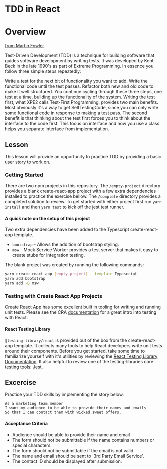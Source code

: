 # TDD in React

# Overview
[from Martin Fowler](https://martinfowler.com/bliki/TestDrivenDevelopment.html)

Test-Driven Development (TDD) is a technique for building software that guides software development by writing tests. It was developed by Kent Beck in the late 1990's as part of Extreme Programming. In essence you follow three simple steps repeatedly:

Write a test for the next bit of functionality you want to add.
Write the functional code until the test passes.
Refactor both new and old code to make it well structured.
You continue cycling through these three steps, one test at a time, building up the functionality of the system. Writing the test first, what XPE2 calls Test-First Programming, provides two main benefits. Most obviously it's a way to get SelfTestingCode, since you can only write some functional code in response to making a test pass. The second benefit is that thinking about the test first forces you to think about the interface to the code first. This focus on interface and how you use a class helps you separate interface from implementation.

## Lesson
This lesson will provide an opportunity to practice TDD by providing a basic user story to work on.

### Getting Started
There are two npm projects in this repository. The `/empty-project` directory provides a blank create-react-app project with a few extra dependencies installed to practice the exercise bellow. The `/complete` directory provides a completed solution to review. To get started with either project first run `yarn install` and then `yarn test` to kick off the jest test runner.

#### A quick note on the setup of this project
Two extra dependencies have been added to the Typescript create-react-app template.
- `bootstrap` - Allows the addition of bootstrap styling.
- `msw` - Mock Service Worker provides a test server that makes it easy to create stubs for integration testing.

The blank project was created by running the following commands:

``` bash
yarn create react-app [empty-project] --template Typescript
yarn add bootstrap
yarn add -D msw
```
### Testing with Create React App Projects
Create React App has some excellent built in tooling for writing and running unit tests. Please see the CRA [documentation](https://create-react-app.dev/docs/running-tests/) for a great intro into testing with React.

#### React Testing Library
`@testing-library/react` is provided out of the box from the create-react-app template. It collects many tools to help React developers write unit tests around their components. Before you get started, take some time to familiarize yourself with it's utilities by reviewing the [React Testing Library Documentation](https://testing-library.com/docs/react-testing-library/intro/). It also helpful to review one of the testing-libraries core testing tools: [Jest](https://jestjs.io/docs/getting-started).

## Excercise
Practice your TDD skills by implementing the story below.
```
As a marketing team member
I want my audience to be able to provide their names and emails
So that I can contact them with wicked sweet offers.
```

#### Acceptance Criteria
- Audience should be able to provide their name and email
- The form should not be submittable if the name contains numbers or special characters.
- The form should not be submittable if the email is not valid.
- The name and email should be sent to '3rd Party Email Service'.
- The contact ID should be displayed after submission.
